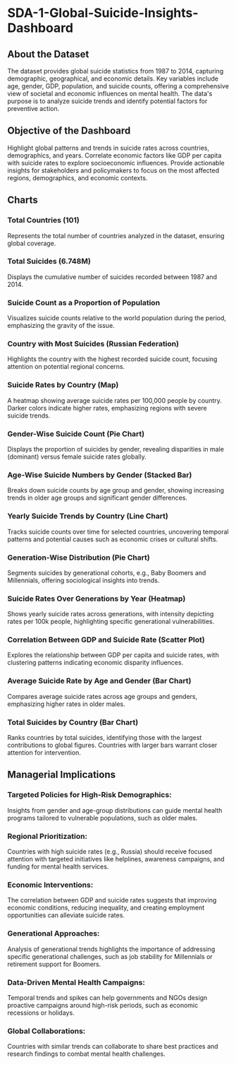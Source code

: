 # SDA-1-Global-Suicide-Insights-Dashboard

## About the Dataset
The dataset provides global suicide statistics from 1987 to 2014, capturing demographic, geographical, and economic details. Key variables include age, gender, GDP, population, and suicide counts, offering a comprehensive view of societal and economic influences on mental health. The data's purpose is to analyze suicide trends and identify potential factors for preventive action.

## Objective of the Dashboard
Highlight global patterns and trends in suicide rates across countries, demographics, and years.
Correlate economic factors like GDP per capita with suicide rates to explore socioeconomic influences.
Provide actionable insights for stakeholders and policymakers to focus on the most affected regions, demographics, and economic contexts.

## Charts

### Total Countries (101)
Represents the total number of countries analyzed in the dataset, ensuring global coverage.
### Total Suicides (6.748M)
Displays the cumulative number of suicides recorded between 1987 and 2014.

### Suicide Count as a Proportion of Population
Visualizes suicide counts relative to the world population during the period, emphasizing the gravity of the issue.

### Country with Most Suicides (Russian Federation)
Highlights the country with the highest recorded suicide count, focusing attention on potential regional concerns.

### Suicide Rates by Country (Map)
A heatmap showing average suicide rates per 100,000 people by country. Darker colors indicate higher rates, emphasizing regions with severe suicide trends.

### Gender-Wise Suicide Count (Pie Chart)
Displays the proportion of suicides by gender, revealing disparities in male (dominant) versus female suicide rates globally.

### Age-Wise Suicide Numbers by Gender (Stacked Bar)
Breaks down suicide counts by age group and gender, showing increasing trends in older age groups and significant gender differences.

### Yearly Suicide Trends by Country (Line Chart)
Tracks suicide counts over time for selected countries, uncovering temporal patterns and potential causes such as economic crises or cultural shifts.

### Generation-Wise Distribution (Pie Chart)
Segments suicides by generational cohorts, e.g., Baby Boomers and Millennials, offering sociological insights into trends.

### Suicide Rates Over Generations by Year (Heatmap)
Shows yearly suicide rates across generations, with intensity depicting rates per 100k people, highlighting specific generational vulnerabilities.

### Correlation Between GDP and Suicide Rate (Scatter Plot)
Explores the relationship between GDP per capita and suicide rates, with clustering patterns indicating economic disparity influences.

### Average Suicide Rate by Age and Gender (Bar Chart)
Compares average suicide rates across age groups and genders, emphasizing higher rates in older males.

### Total Suicides by Country (Bar Chart)
Ranks countries by total suicides, identifying those with the largest contributions to global figures. Countries with larger bars warrant closer attention for intervention.

## Managerial Implications

### Targeted Policies for High-Risk Demographics:
Insights from gender and age-group distributions can guide mental health programs tailored to vulnerable populations, such as older males.

### Regional Prioritization:
Countries with high suicide rates (e.g., Russia) should receive focused attention with targeted initiatives like helplines, awareness campaigns, and funding for mental health services.

### Economic Interventions:
The correlation between GDP and suicide rates suggests that improving economic conditions, reducing inequality, and creating employment opportunities can alleviate suicide rates.

### Generational Approaches:
Analysis of generational trends highlights the importance of addressing specific generational challenges, such as job stability for Millennials or retirement support for Boomers.

### Data-Driven Mental Health Campaigns:
Temporal trends and spikes can help governments and NGOs design proactive campaigns around high-risk periods, such as economic recessions or holidays.

### Global Collaborations:
Countries with similar trends can collaborate to share best practices and research findings to combat mental health challenges.


